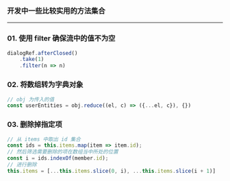 ### 开发中一些比较实用的方法集合

----

### 01. 使用 filter 确保流中的值不为空

```js
dialogRef.afterClosed()
    .take(1)
    .filter(n => n)
```

### 02. 将数组转为字典对象

```js
// obj 为传入的值
const userEntities = obj.reduce((el, c) => ({...el, c}), {})
```

### 03. 删除掉指定项

```js
// 从 items 中取出 id 集合
const ids = this.items.map(item => item.id);
// 然后筛选需要删除的项在数组当中所处的位置
const i = ids.indexOf(member.id);
// 进行删除
this.items = [...this.items.slice(0, i), ...this.items.slice(i + 1)]
```